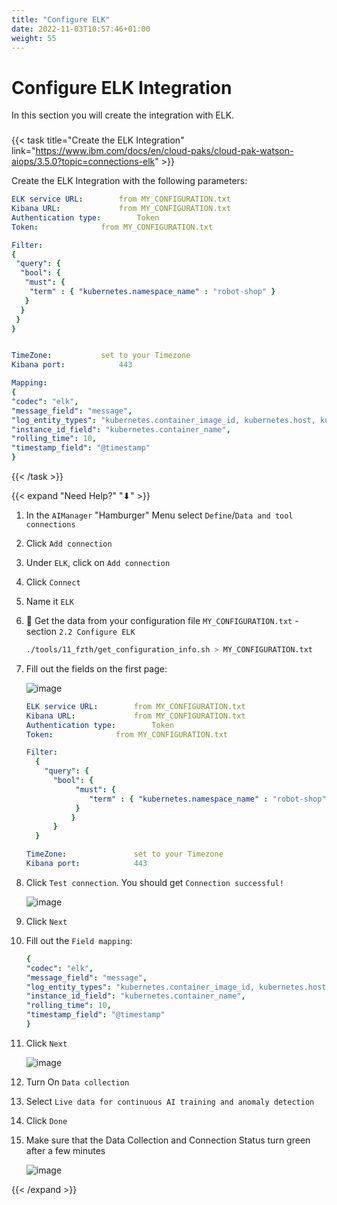 ```yaml
---
title: "Configure ELK"
date: 2022-11-03T10:57:46+01:00
weight: 55
---
```


# Configure ELK Integration


In this section you will create the integration with ELK.

###


{{< task title="Create the ELK Integration" link="https://www.ibm.com/docs/en/cloud-paks/cloud-pak-watson-aiops/3.5.0?topic=connections-elk" >}}



Create the ELK Integration with the following parameters:


```yaml
ELK service URL: 		from MY_CONFIGURATION.txt
Kibana URL: 			from MY_CONFIGURATION.txt
Authentication type: 		Token
Token: 				from MY_CONFIGURATION.txt

Filter:
{
 "query": {
  "bool": {
   "must": {
    "term" : { "kubernetes.namespace_name" : "robot-shop" }
   }
  }
 }
}


TimeZone:			set to your Timezone	
Kibana port: 			443

Mapping:
{ 
"codec": "elk",
"message_field": "message",
"log_entity_types": "kubernetes.container_image_id, kubernetes.host, kubernetes.pod_name, kubernetes.namespace_name",
"instance_id_field": "kubernetes.container_name",
"rolling_time": 10,
"timestamp_field": "@timestamp"
}
```
{{< /task >}}



{{< expand "Need Help?" "⬇" >}}

1. In the `AIManager` "Hamburger" Menu select `Define`/`Data and tool connections`
1. Click `Add connection`
1. Under `ELK`, click on `Add connection`
1. Click `Connect`
1. Name it `ELK`


1. 🔎 Get the data from your configuration file `MY_CONFIGURATION.txt` - section  `2.2 Configure ELK` 

    ```bash
    ./tools/11_fzth/get_configuration_info.sh > MY_CONFIGURATION.txt
    ```


1. Fill out the fields on the first page:

	![image](/cp4waiops-training/pics/25_elk.png)


	```yaml
	ELK service URL: 		from MY_CONFIGURATION.txt
	Kibana URL: 			from MY_CONFIGURATION.txt
	Authentication type: 		Token
	Token: 				from MY_CONFIGURATION.txt

	Filter:
      {
        "query": {
          "bool": {
               "must": {
                  "term" : { "kubernetes.namespace_name" : "robot-shop" }
               }
              }
          }
      }

	TimeZone:				set to your Timezone	
	Kibana port: 			443
	```

1. Click `Test connection`. You should get `Connection successful!`

	![image](/cp4waiops-training/pics/26_elk.png)

1. Click `Next`


1. Fill out the `Field mapping`:



    ```yaml
	{ 
	"codec": "elk",
	"message_field": "message",
	"log_entity_types": "kubernetes.container_image_id, kubernetes.host, kubernetes.pod_name, kubernetes.namespace_name",
	"instance_id_field": "kubernetes.container_name",
	"rolling_time": 10,
	"timestamp_field": "@timestamp"
	}
    ```

1. Click `Next`


	![image](/cp4waiops-training/pics/27_elk.png)


1. Turn On `Data collection`

1. Select `Live data for continuous AI training and anomaly detection`


1. Click `Done`


1. Make sure that the Data Collection and Connection Status turn green after a few minutes

	![image](/cp4waiops-training/pics/28_elk.png)

{{< /expand >}}

